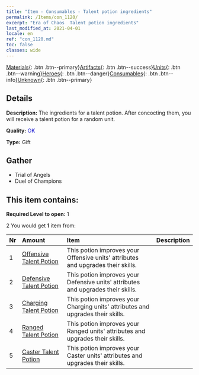```yaml
---
title: "Item - Consumables - Talent potion ingredients"
permalink: /Items/con_1120/
excerpt: "Era of Chaos  Talent potion ingredients"
last_modified_at: 2021-04-01
locale: en
ref: "con_1120.md"
toc: false
classes: wide
---
```

 [Materials](/Items/){: .btn .btn--primary}[Artifacts](/Items/Artifacts/){: .btn .btn--success}[Units](/Items/Units/){: .btn .btn--warning}[Heroes](/Items/Heroes/){: .btn .btn--danger}[Consumables](/Items/Consumables/){: .btn .btn--info}[Unknown](/Items/Unknown/){: .btn .btn--primary}

## Details
 **Description:** The ingredients for a talent potion. After concocting them, you will receive a talent potion for a random unit. 

 **Quality:** <span style="color: #0000CD">OK</span>

 **Type:** Gift

## Gather

*    Trial of Angels 
*    Duel of Champions 

## This item contains:

 **Required Level to open:** 1

 2 You would get **1** item  from:

  | Nr | Amount |     Item    | Description |
  |:---|:-------|:------------|:-----------:|
  | 1 | [Offensive Talent Potion](/Items/con_786/) | This potion improves your Offensive units' attributes and upgrades their skills. | 
  | 2 | [Defensive Talent Potion](/Items/con_787/) | This potion improves your Defensive units' attributes and upgrades their skills. | 
  | 3 | [Charging Talent Potion](/Items/con_788/) | This potion improves your Charging units' attributes and upgrades their skills. | 
  | 4 | [Ranged Talent Potion](/Items/con_789/) | This potion improves your Ranged units' attributes and upgrades their skills. | 
  | 5 | [Caster Talent Potion](/Items/con_790/) | This potion improves your Caster units' attributes and upgrades their skills. | 
